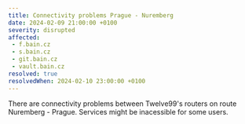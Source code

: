 ```yaml
---
title: Connectivity problems Prague - Nuremberg
date: 2024-02-09 21:00:00 +0100
severity: disrupted
affected:
 - f.bain.cz
 - s.bain.cz
 - git.bain.cz
 - vault.bain.cz
resolved: true
resolvedWhen: 2024-02-10 23:00:00 +0100
---
```

There are connectivity problems between Twelve99's routers on route Nuremberg -
Prague. Services might be inacessible for some users.
